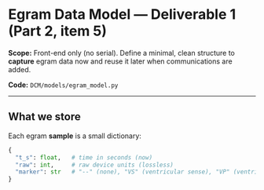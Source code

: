 # Egram Data Model — Deliverable 1 (Part 2, item 5)

**Scope:** Front-end only (no serial). Define a minimal, clean structure to **capture** egram data now and reuse it later when communications are added.

**Code:** `DCM/models/egram_model.py`

---

## What we store

Each egram **sample** is a small dictionary:

```python
{
  "t_s": float,   # time in seconds (now)
  "raw": int,     # raw device units (lossless)
  "marker": str   # "--" (none), "VS" (ventricular sense), "VP" (ventricular pace), "()" (refractory)
}
```
